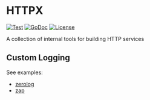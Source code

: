 # HTTPX

[![Test](https://github.com/bsm/httpx/actions/workflows/test.yml/badge.svg)](https://github.com/bsm/httpx/actions/workflows/test.yml)
[![GoDoc](https://godoc.org/github.com/bsm/httpx?status.png)](http://godoc.org/github.com/bsm/httpx)
[![License](https://img.shields.io/badge/License-Apache%202.0-blue.svg)](https://opensource.org/licenses/Apache-2.0)

A collection of internal tools for building HTTP services

## Custom Logging

See examples:

- [zerolog](./_examples/zero_logger.go)
- [zap](./_examples/zap_logger.go)
